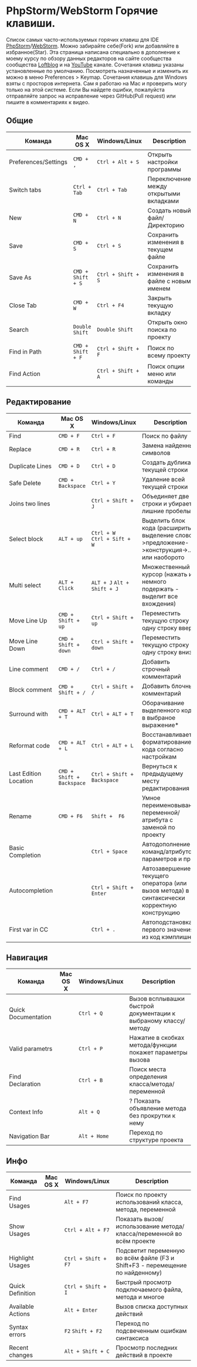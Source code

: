 # PhpStorm/WebStorm Горячие клавиши.

Список самых часто-используемых горячих клавиш для IDE [PhpStorm](https://www.jetbrains.com/phpstorm/)/[WebStorm](https://www.jetbrains.com/webstorm/). Можно забирайте себе(Fork) или добавляйте в избранное(Star).
Эта страница написана специально в дополнение к моему курсу по обзору данных редакторов на сайте сообщества сообщества [Loftblog](http://loftblog.ru/material/1-ustanovka-pervye-shagi/) и на [YouTube](https://www.youtube.com/playlist?list=PLY4rE9dstrJzAnXFt9m48Q0V5_2kVK1Qt) канале.
Сочетания клавиш указаны установленные по умолчанию. Посмотреть назначенные и изменить их можно в меню Preferences > Keymap.
Сочетания клавишь для Windows взяты с просторов интернета. Сам я работаю на Mac и проверить могу только на этой системе. Если Вы найдете ошибки, пожалуйста отправляйте запрос на исправление через GitHub(Pull request) или пишите в комментариях к видео. 


## Общие

| Команда | Mac OS X | Windows/Linux | Description |
| ------- | -------- | ------- | ----------- |
| Preferences/Settings  | `CMD + ,`     | `Ctrl + Alt + S`  | Открыть настройки программы |
| Switch tabs           | `Ctrl + Tab` | `Ctrl + Tab`  | Переключение между открытыми вкладками |
| New                   | `CMD + N`     | `Ctrl + N`  | Создать новый файл/Директорию |
| Save                  | `CMD + S`     | `Ctrl + S`  | Сохранить изменения в текущем файле |
| Save As               | `CMD + Shift + S` | `Ctrl + Shift + S`  | Сохранить изменения в файле с новым именем |
| Close Tab             | `CMD + W`     |  `Ctrl + F4` | Закрыть текущую вкладку |
| Search                | `Double Shift` | `Double Shift`  | Открыть окно поиска по проекту  |
| Find in Path          | `CMD + Shift + F` |  `Ctrl + Shift + F` | Поиск по всему проекту |
| Find Action           | ` `           |  `Ctrl + Shift + A` | Поиск опции меню или команды |



## Редактирование

| Команда | Mac OS X | Windows/Linux | Description |
| ------- | -------- | ------- | ----------- |
| Find            | `CMD + F` | `Ctrl + F`                           | Поиск по файлу  |
| Replace         | `CMD + R` | `Ctrl + R`                           | Замена найденных символов  |
| Duplicate Lines | `CMD + D` | `Ctrl + D`                           | Создать дубликат текущей строки |
| Safe Delete     | `CMD + Backspace` | `Ctrl + Y`                   | Удаление всей текущей строки |
| Joins two lines | ` `       | `Ctrl + Shift + J`                   | Объединяет две строки и убирает лишние пробелы  |
| Select block    | `ALT + up` | `Ctrl + W    Ctrl + Sift + W`       | Выделить блок кода (расширить выделение слово->предложение->конструкция->...) или наоборото |
| Multi select    | `ALT + Click` | `ALT + J`     `Alt + Shift + J`  | Множественный курсор (нажать и немного подержать - выделит все вхождения) |
| Move Line Up    | `CMD + Shift + up` | `Ctrl + Shift + up`         | Переместить текущую строку на одну строку вверх |
| Move Line Down  | `CMD + Shift + down` | `Ctrl + Shift + down`     | Переместить текущую строку на одну строку вниз |
| Line comment    | `CMD + /` | `Ctrl + /`                           | Добавить строчный комментарий |
| Block comment   | `CMD + Shift + /` | `Ctrl + Shift + /`           | Добавить блочный комментарий |
| Surround with   | `CMD + ALT + T` |  `Ctrl + ALT + T`              | Оборачивание выделенного кода, в выбраное выражение* |
| Reformat code   | `CMD + ALT + L` | `Ctrl + ALT + L`               | Восстанавливает форматирование кода согласно настройкам |
| Last Edition Location | `CMD + Shift + Backspace` | `Ctrl + Shift + Backspace`  | Вернуться к предыдущему месту редактирования |
| Rename          | `CMD + F6` |  `Shift +  F6`                      | Умное переименовывание переменной/атрибута с заменой по проекту |
| Basic Completion| ` ` |  `Ctrl + Space`                            | Автодополнение команд/атрибутов/параметров и пр. |
| Аutocompletion | ` ` | `Ctrl + Shift + Enter`                      | Автозавершение текущего оператора (или вызов метода) в синтаксически корректную конструкцию |
| First var in CC | ` ` | `Ctrl + .`                                  | Автоподстановка первого значения из код кэмплишн |



## Навигация

| Команда | Mac OS X | Windows/Linux | Description |
| ------- | -------- | ------- | ----------- |
| Quick Documentation | ` ` | `Ctrl + Q`  | Вызов всплывашки быстрой документации к выбраному классу/методу |
| Valid parametrs     | ` ` | `Ctrl + P`  | Нажатие в скобках метода/функции покажет параметры вызова |
| Find Declaration    | ` ` | `Ctrl + B`  | Поиск места определения класса/метода/переменной |
| Context Info        | ` ` | `Alt + Q`   |? Показать объявление метода без прокрутки к нему  |
| Navigation Bar      | ` ` | `Alt + Home`| Переход по структуре проекта |



## Инфо

| Команда | Mac OS X | Windows/Linux | Description |
| ------- | -------- | ------- | ----------- |
| Find Usages       | ` ` | `Alt + F7`              | Поиск по проекту использований класса, метода, переменной |
| Show Usages       | ` ` | `Ctrl + Alt + F7`       | Показать вызов/использование метода/класса/переменной во всём проекте |
| Highlight Usages  | ` ` | `Ctrl + Shift + F7`     | Подсветит переменную во всём файле (F3 и Shift+F3 - перемещение по найденному) |
| Quick Definition  | ` ` | `Ctrl + Shift + I`      | Быстрый просмотр подключаемого файла, метода и многое |
| Available Actions | ` ` | `Alt + Enter`           | Вызов списка доступных действий |
| Syntax errors     | ` ` | `F2`        `Shift + F2`| Переход по подсвеченным ошибкам синтаксиса |
| Recent changes    | ` ` | `Alt + Shift + C`       | Просмотр последних действий в проекте |

